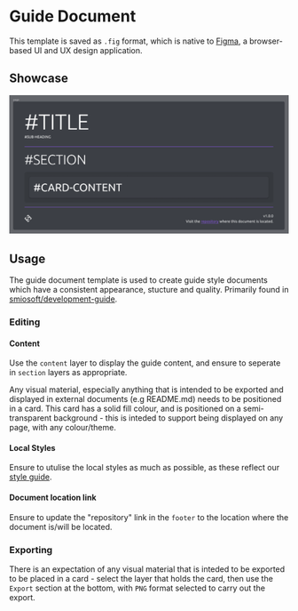 # Guide Document

This template is saved as `.fig` format, which is native to [Figma](https://www.figma.com/), a browser-based UI and UX design application.

## Showcase

![showcase](./.assets/showcase.png)

## Usage

The guide document template is used to create guide style documents which have a consistent appearance, stucture and quality. Primarily found in [smiosoft/development-guide](https://github.com/smiosoft/development-guide).

### Editing

#### Content

Use the `content` layer to display the guide content, and ensure to seperate in `section` layers as appropriate.

Any visual material, especially anything that is intended to be exported and displayed in external documents (e.g README.md) needs to be positioned in a card. This card has a solid fill colour, and is positioned on a semi-transparent background - this is inteded to support being displayed on any page, with any colour/theme.

#### Local Styles

Ensure to utulise the local styles as much as possible, as these reflect our [style guide](https://github.com/smiosoft/development-guide/tree/master/src/style-guide).

#### Document location link

Ensure to update the "repository" link in the `footer` to the location where the document is/will be located.

### Exporting

There is an expectation of any visual material that is inteded to be exported to be placed in a card - select the layer that holds the card, then use the `Export` section at the bottom, with `PNG` format selected to carry out the export.